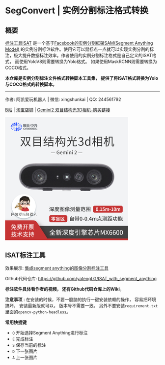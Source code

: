 # SegConvert  | 实例分割标注格式转换



## 概要

[标注工具ISAT](https://github.com/yatengLG/ISAT_with_segment_anything) 是一个基于[Facebook的实例分割框架SAM(Segment Anything Model)](https://github.com/facebookresearch/segment-anything) 的实例分割标注软件。使用它可以鼠标点一点就可以实现实例分割的标注，极大提升数据标注效率。作者使用的实例分割标注格式是自己定义的ISAT格式， 而使用YoloV8则需要转换为Yolo格式。 如果使用MaskRCNN则需要转换为COCO格式。

**本仓库是实例分割标注文件格式转换脚本工具集， 提供了将ISAT格式转换为Yolo与COCO格式的转换脚本。**

----

作者: 阿凯爱玩机器人 | 微信: xingshunkai  | QQ: 244561792

[B站](https://space.bilibili.com/40344504) | [淘宝店铺](https://shop140985627.taobao.com) | [Gemini2 双目结构光3D相机-购买链接](https://item.taobao.com/item.htm?id=710217613927)

<img src="./Gemini2.png" style="zoom:50%;" />





## ISAT标注工具

效果展示: [集成segment anything的图像分割标注工具](https://www.bilibili.com/video/BV1Lk4y1J7uB/)

Github代码仓库: https://github.com/yatengLG/ISAT_with_segment_anything

**标注软件具体看作者的视频， 还有Github代码仓库上的Wiki**。

**注意事项** : 在安装的时候，不要一股脑的执行一键安装依赖的操作， 容易把环境搞坏， 安装最新版就可以， 版本号不需要一致。 另外不要安装`requirement.txt` 里面的`opencv-python-headless`。

**常用快捷键**

* `Q` 开始选择Segment Anything进行标注
* `E` 完成标注
* `S` 保存当前的标注
* `D` 下一张图片
* `A` 上一张图片

